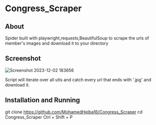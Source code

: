 # Congress_Scraper

## About 

Spider built with playwright,requests,BeautifulSoup to scrape the urls of member's images and download it to your directory 

## Screenshot

![Screenshot 2023-12-02 183656](https://github.com/MohamedHeiba16/Congress_Scraper/assets/152610603/98052dc0-b00d-4fc6-90a3-ebe67c07ce83)

Script will iterate over all utls and catch every url that ends with '.jpg' and download it.

## Installation and Running

git clone https://github.com/MohamedHeiba16/Congress_Scraper
cd Congress_Scraper
Ctrl + Shift + P


